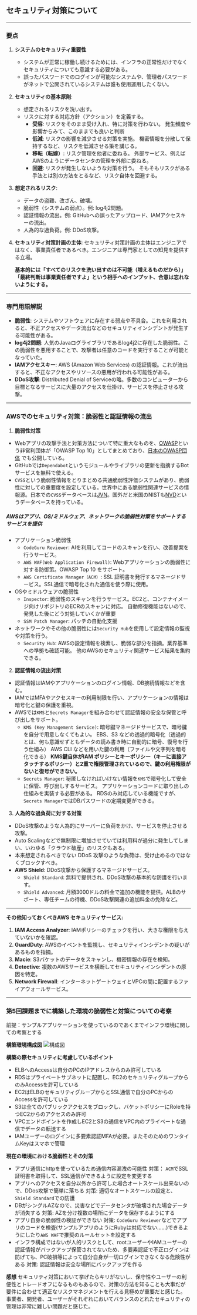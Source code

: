 ## セキュリティ対策について

---

### 要点

1. **システムのセキュリティ重要性**
    - システムが正常に稼働し続けるためには、インフラの正常性だけでなくセキュリティについても意識する必要がある。  
    - 誤ったパスワードでのログインが可能なシステムや、管理者パスワードがネットで公開されているシステムは誰も使用運用したくない。
2. **セキュリティの基本原則**:
   - 想定されるリスクを洗い出す。
   - リスクに対する対応方針（アクション）を定義する。
     - **受容**: リスクをそのまま受け入れ、特に対策を行わない。
        発生頻度や影響からみて、このままでも良いと判断
     - **低減**: リスクの影響を減少させる対策を実施。
        機密情報を分散して保持するなど、リスクを低減させる策を講じる。
     - **移転（転嫁）**: リスク管理を他者に委ねる。
        外部サービス、例えばAWSのようにデータセンタの管理を外部に委ねる。
     - **回避**: リスクが発生しないような対策を行う。
        そもそもリスクがある手法とは別の方法をとるなど、リスク自体を回避する。
3. **想定されるリスク**:
   - データの盗難、改ざん、破壊。
   - 脆弱性（システムの弱点）。例: log4j2問題。
   - 認証情報の流出。例: GitHubへの誤ったアップロード、IAMアクセスキーの流出。
   - 人為的な過負荷。例: DDoS攻撃。
4. **セキュリティ対策計画の主体**: セキュリティ対策計画の主体はエンジニアではなく、事業責任者であるべき。エンジニアは専門家としての知見を提供する立場。  
  
    **基本的には「すべてのリスクを洗い出すのは不可能（増えるものだから）」「最終判断は事業責任者ですよ」という相手へのインプット、合意は忘れないようにする。**

---

### 専門用語解説

- **脆弱性**: システムやソフトウェアに存在する弱点や不具合。これを利用されると、不正アクセスやデータ流出などのセキュリティインシデントが発生する可能性がある。
- **log4j2問題**: 人気のJavaログライブラリであるlog4j2に存在した脆弱性。この脆弱性を悪用することで、攻撃者は任意のコードを実行することが可能となっていた。
- **IAMアクセスキー**: AWS (Amazon Web Services) の認証情報。これが流出すると、不正なアクセスやリソースの悪用が行われる可能性がある。
- **DDoS攻撃**: Distributed Denial of Serviceの略。多数のコンピューターから目標となるサービスに大量のアクセスを仕掛け、サービスを停止させる攻撃。

---

### AWSでのセキュリティ対策：脆弱性と認証情報の流出

1. **脆弱性対策**
- Webアプリの攻撃手法と対策方法について特に重大なものを、[OWASP](https://owasp.org/)という非営利団体が「OWASP Top 10」としてまとめており、[日本のOWASP団体](https://owasp.org/www-chapter-japan/) でも公開している。
- GitHubでは`Dependabot`というモジュールやライブラリの更新を指摘するBotサービスを無料で使える。
- `CVSS`という脆弱性情報をとりまとめる共通脆弱性評価システムがあり、脆弱性に対しての重要度を設定している。世界中にある脆弱性関連サービスの情報源。日本での`CVSS`データベースは[JVN](https://jvndb.jvn.jp/)。国外だと米国のNISTも[NVD](https://nvd.nist.gov/vuln/search)というデータベースを持っている。

##### AWSはアプリ、OS/ミドルウェア、ネットワークの脆弱性対策をサポートするサービスを提供
- アプリケーション脆弱性
    - `CodeGuru Reviewer`: AIを利用してコードのスキャンを行い、改善提案を行うサービス。        
    - `AWS WAF(Web Application Firewall)`: Webアプリケーションの脆弱性に対する防御策。OWASP Top 10 をサポート。 
    - `AWS Certificate Manager（ACM）`: SSL 証明書を発行するマネージドサービス。SSL通信で暗号化された通信を使う際に使用。
- OSやミドルウェアの脆弱性
    - `Inspector`: 脆弱性のスキャンを行うサービス。EC2と、コンテナイメージ向けリポジトリのECRのスキャンに対応。
    自動修復機能はないので、発見した後にどう対処していくかが重要
    - `SSM Patch Manager`: パッチの自動化支援
- ネットワークやその他の脆弱性には`Security Hub`を使用して設定情報の監視や対策を行う。
    - `Security Hub`: AWSの設定情報を検索し、脆弱な部分を指摘。業界基準への準拠も確認可能。
    他のAWSのセキュリティ関連サービス結果を集約できる。
  
2. **認証情報の流出対策**
- 認証情報はIAMやアプリケーションのログイン情報、DB接続情報などを含む。
- IAMではMFAやアクセスキーの利用制限を行い、アプリケーションの情報は暗号化と鍵の保護を重視。
- AWSでは`KMS`と`Secrets Manager`を組み合わせて認証情報の安全な保管と呼び出しをサポート。
    - `KMS (Key Management Service)`: 暗号鍵マネージドサービスで、暗号鍵を自分で用意しなくてもよい。
    EBS、S3 などの透過的暗号化（透過的とは、何も意識せずともデータの読み書き時に自動的に暗号、復号を行う仕組み）
    AWS CLI などを用いた鍵の利用（ファイルや文字列を暗号化できる）
    **KMS鍵自体がIAM ポリシーとキーポリシー（キーに直接アタッチするポリシー）と2重で権限管理されているので、鍵の利用権限がないと復号ができない。**
    - `Secrets Manager`: 秘匿しなければいけない情報を`KMS`で暗号化して安全に保管、呼び出しするサービス。
    アプリケーションコードに取り出しの仕組みを実装する必要がある。
    RDSのみ対応している機能ですが、`Secrets Manager`ではDBパスワードの定期変更ができる。


3. **人為的な過負荷に対する対策**
- DDoS攻撃のような人為的にサーバーに負荷をかけ、サービスを停止させる攻撃。
- Auto Scalingなどで無制限に増加させていては利用料が過分に発生してしまい、いわゆる「クラウド破産」のリスクもある。
- 本来想定されるべきでない DDoS 攻撃のような負荷は、受け止めるのではなくブロックすべき。
- **AWS Shield**: DDoS攻撃から保護するマネージドサービス。
    - `Shield Standard`: 無料で提供され、DDoS攻撃の基本的な防護を行います。
    - `Shield Advanced`: 月額3000ドルの料金で追加の機能を提供。ALBのサポート、専任チームの待機、DDoS攻撃関連の追加料金の免除など。

---

**その他知っておくべきAWS セキュリティサービス:**
1. **IAM Access Analyzer**: IAMポリシーのチェックを行い、大きな権限を与えていないかを確認。
2. **GuardDuty**: AWSのイベントを監視し、セキュリティインシデントの疑いがあるものを指摘。
3. **Macie**: S3バケットのデータをスキャンし、機密情報の存在を検知。
4. **Detective**: 複数のAWSサービスを横断してセキュリティインシデントの原因を特定。
5. **Network Firewall**: インターネットゲートウェイとVPCの間に配置するファイアウォールサービス。

---

### 第5回課題までに構築した環境の脆弱性と対策についての考察
前提：サンプルアプリケーションを使っているのであくまでインフラ環境に関しての考察とする  

**構築環境構成図**
![構成図](./AWS-configuration-diagram/AWS構成図.drawio.png)

**構築の際セキュリティに考慮しているポイント**  
- ELBへのAccessは自分のPCのIPアドレスからのみ許可している
- RDSはプライベートサブネットに配置し、EC2のセキュリティグループからのみAccessを許可している
- EC2はELBのセキュリティグループからとSSL通信で自分のPCからのAccessを許可している
- S3は全てのパブリックアクセスをブロックし、バケットポリシーにRoleを持つEC2からのアクセスのみ許可
- VPCエンドポイントを作成しEC2とS3の通信をVPC内のプライベートな通信でデータの転送する
- IAMユーザーのログインに多要素認証MFAが必要。またそのためのワンタイムKeyはスマホで管理

**現在の環境における脆弱性とその対策**
- アプリ通信にhttpを使っているため通信内容漏洩の可能性
    対策： `ACM`でSSL証明書を取得して、SSL通信ができるように設定を変更する
- アプリへのアクセスを自分以外から許可した場合オートスケール出来ないので、DDos攻撃で簡単に落ちる
    対策: 適切なオートスケールの設定と、`Shield Standard`での防護
- DBがシングルAZなので、災害などでデータセンタが破壊された場合データが消失する
    対策: AZを分け複数の場所にデータを保存するようにする
- アプリ自身の脆弱性の検証ができない
    対策: `CodeGuru Reviewer`などでアプリのコードを検査(サンプルアプリのようにRubyは対応でない……)できるようにしたり`AWS WAF`で推奨のルールセットを設定する
- インフラ構成ではないが人的リスクとして、rootユーザーやIAMユーザーの認証情報がバックアップ保管されてないため、多要素認証で不正ログインは防げても、PC破損等によって自分自身が一切ログインできなくなる危険性がある
    対策: 認証情報は安全な場所にバックアップを作る

**感想**
セキュリティ対策において挙げたらキリがないし、保守性やユーザーの利便性とトレードオフになるものもあるので、対策の方法を知ることも大事だが
要件に合わせて適正なリスクマネジメントを行える見極めが重要だと感じた。
事業者、開発者、ユーザーがそれぞれにおいてバランスのとれたセキュリティの管理は非常に難しい問題だと感じた。